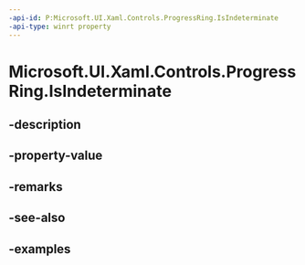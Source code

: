 ```yaml
---
-api-id: P:Microsoft.UI.Xaml.Controls.ProgressRing.IsIndeterminate
-api-type: winrt property
---
```


# Microsoft.UI.Xaml.Controls.ProgressRing.IsIndeterminate

<!--
public bool IsIndeterminate { get; set; }
-->


## -description

## -property-value

## -remarks

## -see-also

## -examples


